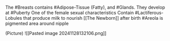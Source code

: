 The #Breasts contains #Adipose-Tissue (Fatty), and #Glands. They develop at #Puberty 
	One of the female sexual characteristics
	Contain #Lactiferous-Lobules that produce milk to nourish [[The Newborn]] after birth
	#Areola is pigmented area around nipple

(Picture)
	![[Pasted image 20241128132106.png]]